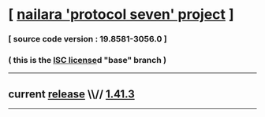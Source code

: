 
# [ [nailara 'protocol seven' project](http://src.nailara.net/) ]

### [ source code version : 19.8581-3056.0 ]

### ( this is the [ISC license](license)d "base" branch )
---
## current [release](https://github.com/anotherlink/nailara/releases) \\\\// [1.41.3](https://github.com/anotherlink/nailara/releases/tag/1.41.3)
---
